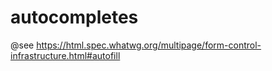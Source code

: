 # autocompletes
@see https://html.spec.whatwg.org/multipage/form-control-infrastructure.html#autofill
